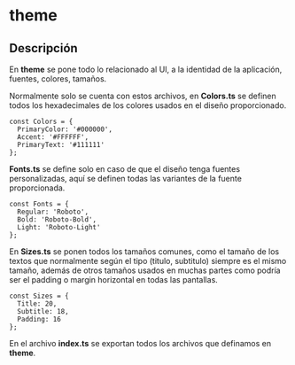 # theme

## Descripción

En **theme** se pone todo lo relacionado al UI, a la identidad de la aplicación, fuentes, colores, tamaños.

Normalmente solo se cuenta con estos archivos, en **Colors.ts** se definen todos los hexadecimales de los colores usados en el diseño proporcionado.

    const Colors = {
      PrimaryColor: '#000000',
      Accent: '#FFFFFF',
      PrimaryText: '#111111'
    };
**Fonts.ts** se define solo en caso de que el diseño tenga fuentes personalizadas, aquí se definen todas las variantes de la fuente proporcionada.

    const Fonts = {
      Regular: 'Roboto',
      Bold: 'Roboto-Bold',
      Light: 'Roboto-Light'
    };

En **Sizes.ts** se ponen todos los tamaños comunes, como el tamaño de los textos que normalmente según el tipo (titulo, subtitulo) siempre es el mismo tamaño, además de otros tamaños usados en muchas partes como podría ser el padding o margin horizontal en todas las pantallas.

    const Sizes = {
      Title: 20,
      Subtitle: 18,
      Padding: 16
    };

En el archivo **index.ts** se exportan todos los archivos que definamos en **theme**.
